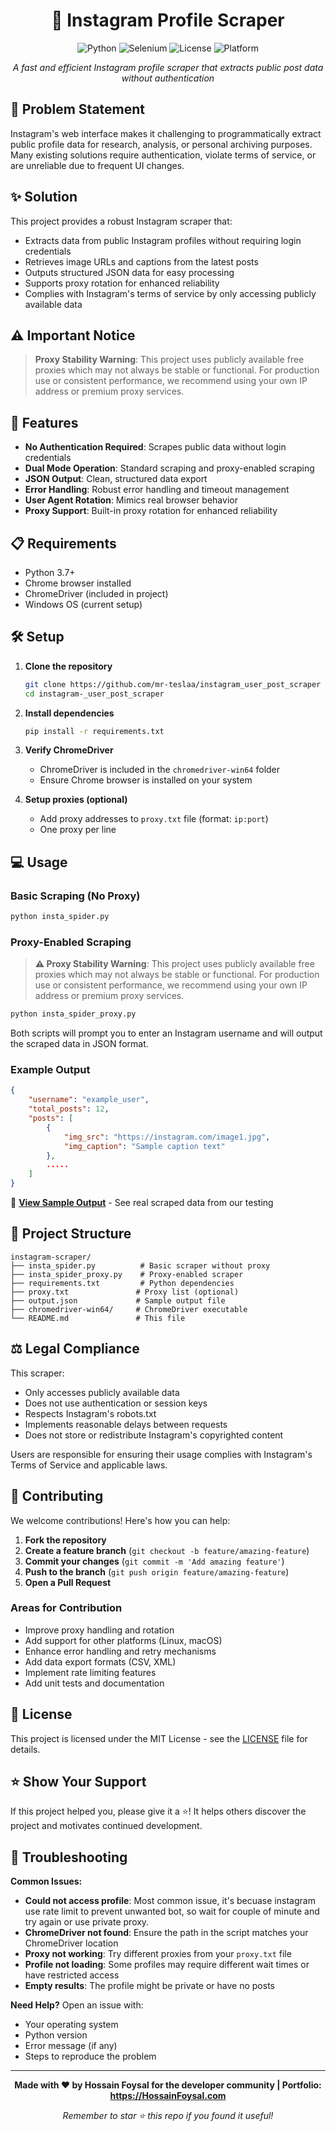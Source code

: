 <div align="center">

# 📸 Instagram Profile Scraper

![Python](https://img.shields.io/badge/python-v3.7+-blue.svg)
![Selenium](https://img.shields.io/badge/selenium-4.0+-green.svg)
![License](https://img.shields.io/badge/license-MIT-blue.svg)
![Platform](https://img.shields.io/badge/platform-windows-lightgrey.svg)

_A fast and efficient Instagram profile scraper that extracts public post data without authentication_

</div>

## 🎯 Problem Statement

Instagram's web interface makes it challenging to programmatically extract public profile data for research, analysis, or personal archiving purposes. Many existing solutions require authentication, violate terms of service, or are unreliable due to frequent UI changes.

## ✨ Solution

This project provides a robust Instagram scraper that:

-   Extracts data from public Instagram profiles without requiring login credentials
-   Retrieves image URLs and captions from the latest posts
-   Outputs structured JSON data for easy processing
-   Supports proxy rotation for enhanced reliability
-   Complies with Instagram's terms of service by only accessing publicly available data

## ⚠️ Important Notice

> **Proxy Stability Warning**: This project uses publicly available free proxies which may not always be stable or functional. For production use or consistent performance, we recommend using your own IP address or premium proxy services.

## 🚀 Features

-   **No Authentication Required**: Scrapes public data without login credentials
-   **Dual Mode Operation**: Standard scraping and proxy-enabled scraping
-   **JSON Output**: Clean, structured data export
-   **Error Handling**: Robust error handling and timeout management
-   **User Agent Rotation**: Mimics real browser behavior
-   **Proxy Support**: Built-in proxy rotation for enhanced reliability

## 📋 Requirements

-   Python 3.7+
-   Chrome browser installed
-   ChromeDriver (included in project)
-   Windows OS (current setup)

## 🛠️ Setup

1. **Clone the repository**

    ```bash
    git clone https://github.com/mr-teslaa/instagram_user_post_scraper
    cd instagram-_user_post_scraper
    ```

2. **Install dependencies**

    ```bash
    pip install -r requirements.txt
    ```

3. **Verify ChromeDriver**

    - ChromeDriver is included in the `chromedriver-win64` folder
    - Ensure Chrome browser is installed on your system

4. **Setup proxies (optional)**
    - Add proxy addresses to `proxy.txt` file (format: `ip:port`)
    - One proxy per line

## 💻 Usage

### Basic Scraping (No Proxy)

```bash
python insta_spider.py
```

### Proxy-Enabled Scraping

> **⚠️ Proxy Stability Warning**: This project uses publicly available free proxies which may not always be stable or functional. For production use or consistent performance, we recommend using your own IP address or premium proxy services.

```bash
python insta_spider_proxy.py
```

Both scripts will prompt you to enter an Instagram username and will output the scraped data in JSON format.

### Example Output

```json
{
	"username": "example_user",
	"total_posts": 12,
	"posts": [
		{
			"img_src": "https://instagram.com/image1.jpg",
			"img_caption": "Sample caption text"
		},
        .....
	]
}
```

📄 **[View Sample Output](output.json)** - See real scraped data from our testing

## 📁 Project Structure

```
instagram-scraper/
├── insta_spider.py          # Basic scraper without proxy
├── insta_spider_proxy.py    # Proxy-enabled scraper
├── requirements.txt         # Python dependencies
├── proxy.txt               # Proxy list (optional)
├── output.json             # Sample output file
├── chromedriver-win64/     # ChromeDriver executable
└── README.md               # This file
```

## ⚖️ Legal Compliance

This scraper:

-   Only accesses publicly available data
-   Does not use authentication or session keys
-   Respects Instagram's robots.txt
-   Implements reasonable delays between requests
-   Does not store or redistribute Instagram's copyrighted content

Users are responsible for ensuring their usage complies with Instagram's Terms of Service and applicable laws.

## 🤝 Contributing

We welcome contributions! Here's how you can help:

1. **Fork the repository**
2. **Create a feature branch** (`git checkout -b feature/amazing-feature`)
3. **Commit your changes** (`git commit -m 'Add amazing feature'`)
4. **Push to the branch** (`git push origin feature/amazing-feature`)
5. **Open a Pull Request**

### Areas for Contribution

-   Improve proxy handling and rotation
-   Add support for other platforms (Linux, macOS)
-   Enhance error handling and retry mechanisms
-   Add data export formats (CSV, XML)
-   Implement rate limiting features
-   Add unit tests and documentation

## 📝 License

This project is licensed under the MIT License - see the [LICENSE](LICENSE) file for details.

## ⭐ Show Your Support

If this project helped you, please give it a ⭐! It helps others discover the project and motivates continued development.

## 🔧 Troubleshooting

**Common Issues:**

-   **Could not access profile**: Most common issue, it's becuase instagram use rate limit to prevent unwanted bot, so wait for couple of minute and try again or use private proxy.
-   **ChromeDriver not found**: Ensure the path in the script matches your ChromeDriver location
-   **Proxy not working**: Try different proxies from your `proxy.txt` file
-   **Profile not loading**: Some profiles may require different wait times or have restricted access
-   **Empty results**: The profile might be private or have no posts

**Need Help?** Open an issue with:

-   Your operating system
-   Python version
-   Error message (if any)
-   Steps to reproduce the problem

---

<div align="center">

**Made with ❤️ by Hossain Foysal for the developer community | Portfolio: https://HossainFoysal.com**

_Remember to star ⭐ this repo if you found it useful!_

</div>
